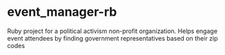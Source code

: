 # event_manager-rb
Ruby project for a political activism non-profit organization. Helps engage event attendees by finding government representatives based on their zip codes
